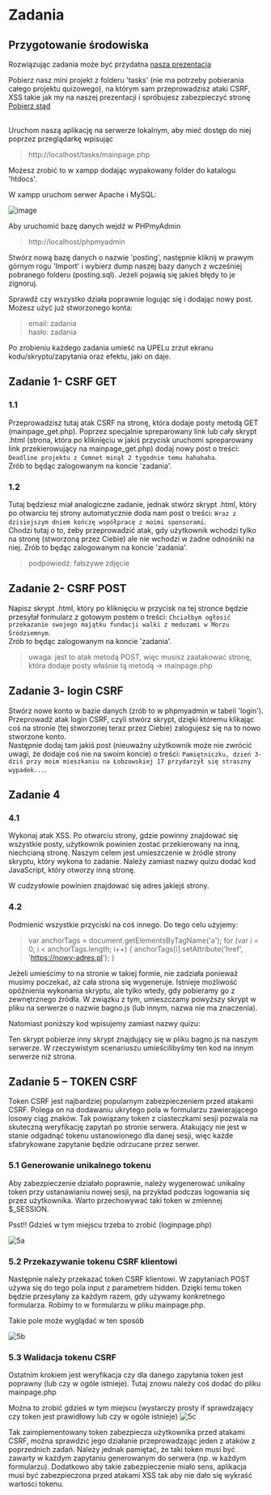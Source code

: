 # Zadania

## Przygotowanie środowiska

Rozwiązując zadania może być przydatna [nasza prezentacja](https://docs.google.com/presentation/d/18oEkPeBZgzpucZXSkNZZfrV7JIZKFMknvblV2ELy2NY/edit?usp=sharing)

Pobierz nasz mini projekt z folderu 'tasks' (nie ma potrzeby pobierania całego projektu quizowego), na którym sam przeprowadzisz ataki CSRF, XSS takie jak my na naszej prezentacji i spróbujesz zabezpieczyć stronę </br>
[Pobierz stąd](https://drive.google.com/file/d/1sThmKwcVDeY6r7IHPI7GmDHnFDahghEO/view?usp=sharing) </br> </br>

Uruchom naszą aplikację na serwerze lokalnym, aby mieć dostęp do niej poprzez przeglądarkę wpisując
> http://localhost/tasks/mainpage.php

Możesz zrobić to w xampp dodając wypakowany folder do katalogu 'htdocs'. </br>

W xampp uruchom serwer Apache i MySQL:

![image](https://github.com/miwasil/ItaloQuizz/assets/115273240/b8599d69-3eab-4ced-8cce-fee5398629f3)



Aby uruchomić bazę danych wejdź w PHPmyAdmin
> http://localhost/phpmyadmin

Stwórz nową bazę danych o nazwie 'posting', następnie kliknij w prawym górnym rogu 'Import' i wybierz dump naszej bazy danych z wcześniej pobranego folderu (posting.sql). Jeżeli pojawią się jakieś błędy to je zignoruj.

Sprawdź czy wszystko działa poprawnie logując się i dodając nowy post. Możesz użyć już stworzonego konta:

> email: zadania </br>
> hasło: zadania

Po zrobieniu każdego zadania umieść na UPELu zrzut ekranu kodu/skryptu/zapytania oraz efektu, jaki on daje.

## Zadanie 1- CSRF GET
### 1.1

Przeprowadzisz tutaj atak CSRF na stronę, która dodaje posty metodą GET (mainpage_get.php).
Poprzez specjalnie spreparowany link lub cały skrypt .html (strona, która po kliknięciu w jakiś przycisk uruchomi spreparowany link przekierowujący na mainpage_get.php) dodaj nowy post o treści: `Deadline projektu z Comnet minął 2 tygodnie temu hahahaha`. </br>
Zrób to będąc zalogowanym na koncie 'zadania'.

### 1.2

Tutaj będziesz miał analogiczne zadanie, jednak stwórz skrypt .html, który po otwarciu tej strony automatycznie doda nam post o treści: `Wraz z dzisiejszym dniem kończę współpracę z moimi sponsorami`. </br>
Chodzi tutaj o to, żeby przeprowadzić atak, gdy użytkownik wchodzi tylko na stronę (stworzoną przez Ciebie) ale nie wchodzi w żadne odnośniki na niej. Zrób to będąc zalogowanym na koncie 'zadania'. 

> podpowiedź: fałszywe zdjęcie

## Zadanie 2- CSRF POST

Napisz skrypt .html, który po kliknięciu w przycisk na tej stronce będzie przesyłał formularz z gotowym postem o treści: `Chciałbym ogłosić przekazanie swojego majątku fundacji walki z meduzami w Morzu Śródziemnym`. </br>
Zrób to będąc zalogowanym na koncie 'zadania'.

> uwaga: jest to atak metodą POST, więc musisz zaatakować stronę, która dodaje posty właśnie tą metodą -> mainpage.php

## Zadanie 3- login CSRF

Stwórz nowe konto w bazie danych (zrób to w phpmyadmin w tabeli 'login'). </br>
Przeprowadź atak login CSRF, czyli stwórz skrypt, dzięki któremu klikając coś na stronie (tej stworzonej teraz przez Ciebie) zalogujesz się na to nowo stworzone konto. </br> 
Następnie dodaj tam jakiś post (nieuważny użytkownik może nie zwrócić uwagi, że dodaje coś nie na swoim koncie) o treści: `Pamiętniczku, dzień 3- dziś przy moim mieszkaniu na Łobzowskiej 17 przydarzył się straszny wypadek...`.

## Zadanie 4

### 4.1

Wykonaj atak XSS. Po otwarciu strony, gdzie powinny znajdować się wszystkie posty, użytkownik powinien zostać przekierowany na inną, niechcianą stronę. Naszym celem jest umieszczenie w źródle strony skryptu, który wykona to zadanie. 
Należy zamiast nazwy quizu dodać kod JavaScript, który otworzy inną stronę.


> <script>window.location.href = "https://strona-niechciana.pl";</script>

W cudzysłowie powinien znajdować się adres jakiejś strony.

### 4.2

Podmienić wszystkie przyciski na coś innego. Do tego celu użyjemy:

> var anchorTags = document.getElementsByTagName('a');
> for (var i = 0; i < anchorTags.length; i++) {
>    anchorTags[i].setAttribute('href', 'https://nowy-adres.pl');
> }

Jeżeli umieścimy to na stronie w takiej formie, nie zadziała ponieważ musimy poczekać, aż cała strona się wygeneruje. Istnieje możliwość opóźnienia wykonania skryptu, ale tylko wtedy, gdy pobieramy go z zewnętrznego źródła. W związku z tym, umieszczamy powyższy skrypt w pliku na serwerze o nazwie bagno.js (lub innym, nazwa nie ma znaczenia).

Natomiast poniższy kod wpisujemy zamiast nazwy quizu:

> <script src="/bagno.js" defer></script>

Ten skrypt pobierze inny skrypt znajdujący się w pliku bagno.js na naszym serwerze. W rzeczywistym scenariuszu umieścilibyśmy ten kod na innym serwerze niż strona.



## Zadanie 5 – TOKEN CSRF

Token CSRF jest najbardziej popularnym zabezpieczeniem przed atakami CSRF. Polega on na dodawaniu ukrytego pola w formularzu zawierającego losowy ciąg znaków. Tak powiązany token z ciasteczkami sesji pozwala na skuteczną weryfikację zapytań po stronie serwera. Atakujący nie jest w stanie odgadnąć tokenu ustanowionego dla danej sesji, więc każde sfabrykowane zapytanie będzie odrzucane przez serwer.

### 5.1 Generowanie unikalnego tokenu

Aby zabezpieczenie działało poprawnie, należy wygenerować unikalny token przy ustanawianiu nowej sesji, na przykład podczas logowania się przez użytkownika. Warto przechowywać taki token w zmiennej $_SESSION.

Psst!! Gdzieś w tym miejscu trzeba to zrobić (loginpage.php)

![5a](https://github.com/miwasil/ItaloQuizz/assets/115181450/6107a243-fdde-4961-a78b-97b658b5199a)

### 5.2 Przekazywanie tokenu CSRF klientowi

Następnie należy przekazać token CSRF klientowi. W zapytaniach POST używa się do tego pola input z parametrem hidden. Dzięki temu token będzie przesyłany za każdym razem, gdy używamy konkretnego formularza. Robimy to w formularzu w pliku mainpage.php. 

Takie pole może wyglądać w ten sposób

![5b](https://github.com/miwasil/ItaloQuizz/assets/115181450/87a75bb3-3205-4b7d-99e7-de51ccffc034)



### 5.3 Walidacja tokenu CSRF

Ostatnim krokiem jest weryfikacja czy dla danego zapytania token jest poprawny (lub czy w ogóle istnieje). Tutaj znowu należy coś dodać do pliku mainpage.php

Można to zrobić gdzieś w tym miejscu (wystarczy prosty if sprawdzający czy token jest prawidłowy lub czy w ogóle istnieje)
![5c](https://github.com/miwasil/ItaloQuizz/assets/115181450/18337054-f1ab-47a4-9e1a-a724fdd234aa)

Tak zaimplementowany token zabezpiecza użytkownika przed atakami CSRF, można sprawdzić jego działanie przeprowadzając jeden z ataków z poprzednich zadań. Należy jednak pamiętać, że taki token musi być zawarty w każdym zapytaniu generowanym do serwera (np. w każdym formularzu). Dodatkowo aby takie zabezpieczenie miało sens, aplikacja musi być zabezpieczona przed atakami XSS tak aby nie dało się wykraść wartości tokenu.
